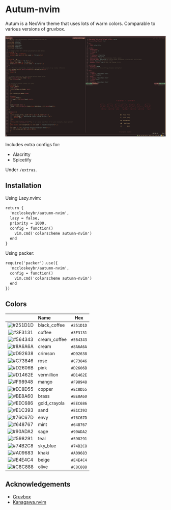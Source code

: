 # Autum-nvim

Autum is a NeoVim theme that uses lots of warm colors.
Comparable to various versions of gruvbox.

![example](/screenshot.png)

Includes extra configs for:

* Alacritty
* Spicetify

Under `/extras`.

## Installation

Using Lazy.nvim:

```
return {
  'mccloskeybr/autumn-nvim',
  lazy = false,
  priority = 1000,
  config = function()
    vim.cmd('colorscheme autumn-nvim')
  end
}
```

Using packer:

```
require('packer').use({
  'mccloskeybr/autumn-nvim',
  config = function()
    vim.cmd('colorscheme autumn-nvim')
  end
})
```

## Colors

|                                                          | Name             |    Hex    |
| :------------------------------------------------------: | :--------------- | :-------: |
| ![#251D1D](https://placehold.co/15x15/251d1d/251d1d.png) | black_coffee     | `#251D1D` |
| ![#3F3131](https://placehold.co/15x15/3f3131/3f3131.png) | coffee           | `#3F3131` |
| ![#564343](https://placehold.co/15x15/564343/564343.png) | cream_coffee     | `#564343` |
| ![#8A6A6A](https://placehold.co/15x15/8A6A6A/8A6A6A.png) | cream            | `#8A6A6A` |
| ![#D92638](https://placehold.co/15x15/D92638/D92638.png) | crimson          | `#D92638` |
| ![#C73846](https://placehold.co/15x15/C73846/C73846.png) | rose             | `#C73846` |
| ![#D2606B](https://placehold.co/15x15/D2606B/D2606B.png) | pink             | `#D2606B` |
| ![#D1462E](https://placehold.co/15x15/D1462E/D1462E.png) | vermillion       | `#D1462E` |
| ![#F98948](https://placehold.co/15x15/F98948/F98948.png) | mango            | `#F98948` |
| ![#EC8D55](https://placehold.co/15x15/EC8D55/EC8D55.png) | copper           | `#EC8D55` |
| ![#BE8A60](https://placehold.co/15x15/BE8A60/BE8A60.png) | brass            | `#BE8A60` |
| ![#EEC686](https://placehold.co/15x15/EEC686/EEC686.png) | gold_crayola     | `#EEC686` |
| ![#E1C393](https://placehold.co/15x15/E1C393/E1C393.png) | sand             | `#E1C393` |
| ![#76C67D](https://placehold.co/15x15/76C67D/76C67D.png) | envy             | `#76C67D` |
| ![#648767](https://placehold.co/15x15/648767/648767.png) | mint             | `#648767` |
| ![#90ADA2](https://placehold.co/15x15/90ADA2/90ADA2.png) | sage             | `#90ADA2` |
| ![#598291](https://placehold.co/15x15/598291/598291.png) | teal             | `#598291` |
| ![#74B2C8](https://placehold.co/15x15/74B2C8/74B2C8.png) | sky_blue         | `#74B2C8` |
| ![#A09683](https://placehold.co/15x15/A09683/A09683.png) | khaki            | `#A09683` |
| ![#E4E4C4](https://placehold.co/15x15/E4E4C4/E4E4C4.png) | beige            | `#E4E4C4` |
| ![#C8C888](https://placehold.co/15x15/C8C888/C8C888.png) | olive            | `#C8C888` |

## Acknowledgements

* [Gruvbox](https://github.com/gruvbox-community/gruvbox)
* [Kanagawa.nvim](https://github.com/rebelot/kanagawa.nvim)

